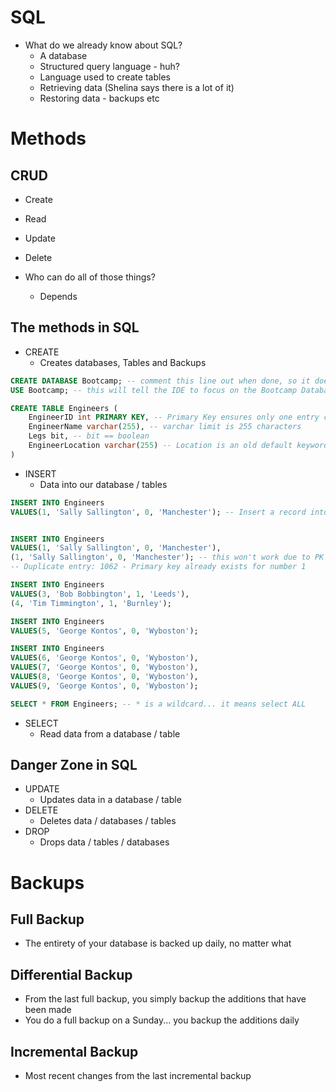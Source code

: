# SQL

* What do we already know about SQL?
    * A database
    * Structured query language - huh?
    * Language used to create tables
    * Retrieving data (Shelina says there is a lot of it)
    * Restoring data - backups etc

# Methods

## CRUD
* Create
* Read
* Update
* Delete    

* Who can do all of those things?
    * Depends

## The methods in SQL

* CREATE
    * Creates databases, Tables and Backups
```sql
CREATE DATABASE Bootcamp; -- comment this line out when done, so it doesn't say Database already exists
USE Bootcamp; -- this will tell the IDE to focus on the Bootcamp Database

CREATE TABLE Engineers (
	EngineerID int PRIMARY KEY, -- Primary Key ensures only one entry can have the unique ID
    EngineerName varchar(255), -- varchar limit is 255 characters
    Legs bit, -- bit == boolean
    EngineerLocation varchar(255) -- Location is an old default keyword, try not to use it
)
```
* INSERT
    * Data into our database / tables
```sql
INSERT INTO Engineers
VALUES(1, 'Sally Sallington', 0, 'Manchester'); -- Insert a record into the DB


INSERT INTO Engineers
VALUES(1, 'Sally Sallington', 0, 'Manchester'),
(1, 'Sally Sallington', 0, 'Manchester'); -- this won't work due to PK error
-- Duplicate entry: 1062 - Primary key already exists for number 1

INSERT INTO Engineers
VALUES(3, 'Bob Bobbington', 1, 'Leeds'),
(4, 'Tim Timmington', 1, 'Burnley');

INSERT INTO Engineers
VALUES(5, 'George Kontos', 0, 'Wyboston');

INSERT INTO Engineers
VALUES(6, 'George Kontos', 0, 'Wyboston'),
VALUES(7, 'George Kontos', 0, 'Wyboston'),
VALUES(8, 'George Kontos', 0, 'Wyboston'),
VALUES(9, 'George Kontos', 0, 'Wyboston');

SELECT * FROM Engineers; -- * is a wildcard... it means select ALL
```
* SELECT
    * Read data from a database / table

 ## Danger Zone in SQL

* UPDATE
    * Updates data in a database / table
* DELETE
    * Deletes data / databases / tables
* DROP
    * Drops data / tables / databases

# Backups

## Full Backup

* The entirety of your database is backed up daily, no matter what

## Differential Backup

* From the last full backup, you simply backup the additions that have been made
* You do a full backup on a Sunday... you backup the additions daily

## Incremental Backup

* Most recent changes from the last incremental backup